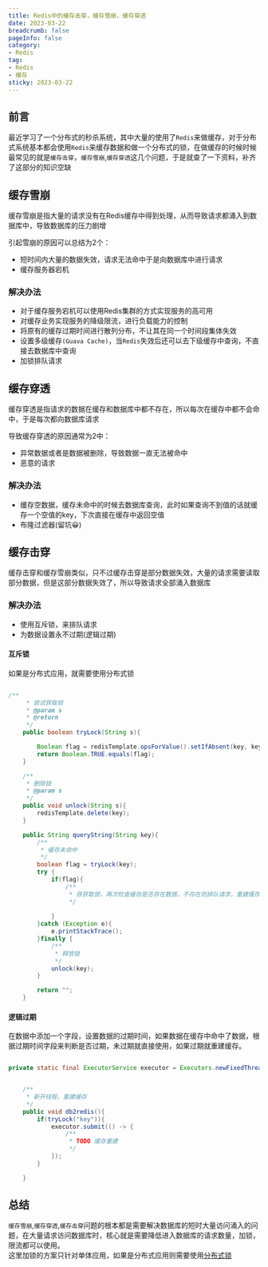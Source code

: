 ```yaml
---
title: Redis中的缓存击穿，缓存雪崩，缓存穿透
date: 2023-03-22
breadcrumb: false
pageInfo: false
category:
- Redis
tag:
- Redis
- 缓存
sticky: 2023-03-22
---
```



## 前言

最近学习了一个分布式的秒杀系统，其中大量的使用了`Redis`来做缓存，对于分布式系统基本都会使用`Redis`来缓存数据和做一个分布式的锁，在做缓存的时候时候最常见的就是`缓存击穿`，`缓存雪崩`,`缓存穿透`这几个问题，于是就查了一下资料，补齐了这部分的知识空缺

## 缓存雪崩

缓存雪崩是指大量的请求没有在Redis缓存中得到处理，从而导致请求都涌入到数据库中，导致数据库的压力剧增

引起雪崩的原因可以总结为2个：
- 短时间内大量的数据失效，请求无法命中于是向数据库中进行请求
- 缓存服务器宕机

### 解决办法

- 对于缓存服务宕机可以使用Redis集群的方式实现服务的高可用
- 对缓存业务实现服务的降级限流，进行负载能力的控制
- 将原有的缓存过期时间进行散列分布，不让其在同一个时间段集体失效
- 设置多级缓存`(Guava Cache)`，当`Redis`失效后还可以去下级缓存中查询，不直接去数据库中查询
- 加锁排队请求


## 缓存穿透

缓存穿透是指请求的数据在缓存和数据库中都不存在，所以每次在缓存中都不会命中，于是每次都向数据库请求

导致缓存穿透的原因通常为2中：
- 异常数据或者是数据被删除，导致数据一直无法被命中
- 恶意的请求
  
### 解决办法

- 缓存空数据，缓存未命中的时候去数据库查询，此时如果查询不到值的话就缓存一个空值的key，下次直接在缓存中返回空值
- 布隆过滤器(留坑😀)



## 缓存击穿

缓存击穿和缓存雪崩类似，只不过缓存击穿是部分数据失效，大量的请求需要读取部分数据，但是这部分数据失效了，所以导致请求全部涌入数据库

### 解决办法

- 使用互斥锁，来排队请求
- 为数据设置永不过期(逻辑过期)

#### 互斥锁

如果是分布式应用，就需要使用分布式锁

```java

/**
     * 尝试获取锁
     * @param s
     * @return
     */
    public boolean tryLock(String s){

        Boolean flag = redisTemplate.opsForValue().setIfAbsent(key, keyValue, 10, TimeUnit.SECONDS);
        return Boolean.TRUE.equals(flag);
    }

    /**
     * 删除锁
     * @param s
     */
    public void unlock(String s){
        redisTemplate.delete(key);
    }

    public String queryString(String key){
        /**
         * 缓存未命中
         */
        boolean flag = tryLock(key);
        try {
            if(flag){
                /**
                 * 获获取锁，再次检查缓存是否存在数据，不存在则排队请求，重建缓存
                 */
                
            }
        }catch (Exception e){
            e.printStackTrace();
        }finally {
            /**
             * 释放锁
             */
            unlock(key);
        }

        return "";
    }

```

#### 逻辑过期

在数据中添加一个字段，设置数据的过期时间，如果数据在缓存中命中了数据，根据过期时间字段来判断是否过期，未过期就直接使用，如果过期就重建缓存。
```java

private static final ExecutorService executor = Executors.newFixedThreadPool(10);


    /**
     * 新开线程，重建缓存
     */
    public void db2redis(){
        if(tryLock("key")){
            executor.submit(() -> {
                /**
                 * TODO 缓存重建
                 */
            });
        }

    }

```


## 总结

`缓存雪崩`,`缓存穿透`,`缓存击穿`问题的根本都是需要解决数据库的短时大量访问涌入的问题，在大量请求访问数据库时，核心就是需要降低进入数据库的请求数量，加锁，限流都可以使用。  
这里加锁的方案只针对单体应用，如果是分布式应用则需要使用[分布式锁](./Redis分布式锁.md)